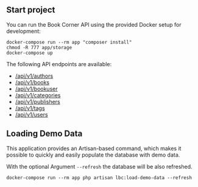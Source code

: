 ## Start project

You can run the Book Corner API using the provided Docker setup for development:

```
docker-compose run --rm app "composer install"
chmod -R 777 app/storage
docker-compose up
```

The following API endpoints are available:

* [/api/v1/authors](http://localhost/api/v1/authors)
* [/api/v1/books](http://localhost/api/v1/books)
* [/api/v1/bookuser](http://localhost/api/v1/bookuser)
* [/api/v1/categories](http://localhost/api/v1/categories)
* [/api/v1/publishers](http://localhost/api/v1/publishers)
* [/api/v1/tags](http://localhost/api/v1/tags)
* [/api/v1/users](http://localhost/api/v1/users)

## Loading Demo Data
This application provides an Artisan-based command, which makes it possible to quickly and easily populate the database with demo data.

With the optional Argument ``--refresh`` the database will be also refreshed.

```
docker-compose run --rm app php artisan lbc:load-demo-data --refresh
```
